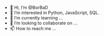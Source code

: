 - 👋 Hi, I’m @BorBaD
- 👀 I’m interested in Python, JavaScript, SQL.
- 🌱 I’m currently learning ...
- 💞️ I’m looking to collaborate on ...
- 📫 How to reach me ...

<!---
BorBaD/BorBaD is a ✨ special ✨ repository because its `README.md` (this file) appears on your GitHub profile.
You can click the Preview link to take a look at your changes.
--->
